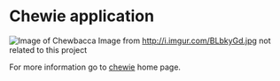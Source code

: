 # Chewie application

![Image of Chewbacca](http://i.imgur.com/BLbkyGd.jpg)
Image from http://i.imgur.com/BLbkyGd.jpg not related to this project

For more information go to [chewie](https://github.com/mbret/chewie) home page.
